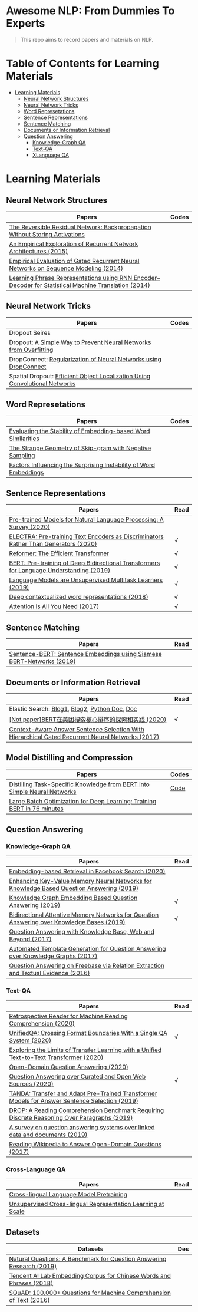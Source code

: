 # Awesome NLP: From Dummies To Experts
> This repo aims to record papers and materials on NLP.

# Table of Contents for Learning Materials
- [Learning Materials](#learning-materials)
  * [Neural Network Structures](#neural-network-structures)
  * [Neural Network Tricks](#neural-network-tricks)
  * [Word Represetations](#word-represetations)
  * [Sentence Representations](#sentence-representations)
  * [Sentence Matching](#sentence-matching)
  * [Documents or Information Retrieval](#documents-or-information-retrieval)
  * [Question Answering](#question-answering)
    + [Knowledge-Graph QA](#knowledge-graph-qa)
    + [Text-QA](#text-qa)
    + [XLanguage QA](#cross-language-qa)

# Learning Materials
## Neural Network Structures
| Papers  | Codes  |
|---|---|
| [The Reversible Residual Network: Backpropagation Without Storing Activations](https://arxiv.org/pdf/1707.04585.pdf) |  |
| [An Empirical Exploration of Recurrent Network Architectures (2015)](http://proceedings.mlr.press/v37/jozefowicz15.pdf?utm_campaign=Revue%20newsletter&utm_medium=Newsletter&utm_source=revue)  |   |
| [Empirical Evaluation of Gated Recurrent Neural Networks on Sequence Modeling (2014)](https://arxiv.org/pdf/1412.3555.pdf?ref=hackernoon.com)  |   |
| [Learning Phrase Representations using RNN Encoder–Decoder for Statistical Machine Translation (2014)](https://arxiv.org/pdf/1406.1078v3.pdf)  |   |

## Neural Network Tricks
| Papers  | Codes  |
|---|---|
| Dropout Seires |  |
| Dropout: [A Simple Way to Prevent Neural Networks from Overfitting](https://jmlr.org/papers/volume15/srivastava14a/srivastava14a.pdf) |  |
| DropConnect: [Regularization of Neural Networks using DropConnect](http://yann.lecun.com/exdb/publis/pdf/wan-icml-13.pdf) |  |
| Spatial Dropout: [Efficient Object Localization Using Convolutional Networks](https://arxiv.org/pdf/1411.4280.pdf) |  |

## Word Represetations
| Papers  | Codes  |
|---|---|
| [Evaluating the Stability of Embedding-based Word Similarities]()  |   |
| [The Strange Geometry of Skip-gram with Negative Sampling]()  |   |
| [Factors Influencing the Surprising Instability of Word Embeddings]()  |   |

## Sentence Representations
| Papers  | Read  |
|---|---|
| [Pre-trained Models for Natural Language Processing: A Survey (2020)](https://arxiv.org/pdf/2003.08271.pdf)||
| [ELECTRA: Pre-training Text Encoders as Discriminators Rather Than Generators (2020)](https://openreview.net/pdf?id=r1xMH1BtvB) | √ |
| [Reformer: The Efficient Transformer](https://arxiv.org/pdf/2001.04451.pdf)| √ |
| [BERT: Pre-training of Deep Bidirectional Transformers for Language Understanding (2019)](https://arxiv.org/pdf/1810.04805.pdf) | √ |
| [Language Models are Unsupervised Multitask Learners (2019)](https://www.ceid.upatras.gr/webpages/faculty/zaro/teaching/alg-ds/PRESENTATIONS/PAPERS/2019-Radford-et-al_Language-Models-Are-Unsupervised-Multitask-%20Learners.pdf)| √ |
| [Deep contextualized word representations (2018)](https://arxiv.org/pdf/1802.05365.pdf) | √ |
| [Attention Is All You Need (2017)](https://arxiv.org/pdf/1706.03762.pdf)  | √ |

## Sentence Matching
| Papers  | Read  |
|---|---|
| [Sentence-BERT: Sentence Embeddings using Siamese BERT-Networks (2019)](https://arxiv.org/pdf/1908.10084.pdf)||

## Documents or Information Retrieval
| Papers  | Read |
|---|---|
| Elastic Search: [Blog1](https://hackpython.com/blog/2019/06/28/Python%E8%BF%9B%E9%98%B6%E5%BF%85%E5%AD%A6%E5%BA%93%EF%BC%9Aelasticsearch-py%E4%BD%BF%E7%94%A8%E8%AF%A6%E8%A7%A3-%E4%B8%8A%E7%AF%87/), [Blog2](https://hackpython.com/blog/2019/06/29/Python%E8%BF%9B%E9%98%B6%E5%BF%85%E5%AD%A6%E5%BA%93%EF%BC%9Aelasticsearch-py%E4%BD%BF%E7%94%A8%E8%AF%A6%E8%A7%A3-%E4%B8%8B%E7%AF%87/), [Python Doc](https://elasticsearch-py.readthedocs.io/en/master/index.html), [Doc](https://www.elastic.co/guide/cn/elasticsearch/guide/current/index.html) | |
| [[Not paper]BERT在美团搜索核心排序的探索和实践 (2020)](https://tech.meituan.com/2020/07/09/bert-in-meituan-search.html)| √ |
| [Context-Aware Answer Sentence Selection With Hierarchical Gated Recurrent Neural Networks (2017)](https://ieeexplore.ieee.org/stamp/stamp.jsp?arnumber=8226822&casa_token=jSg8SXOAUb0AAAAA:TlhlXshGkVeEdf3JoOc-wZ_JCTevb0uKpAdK1Rrq4hCJsvf-E8l_J5mcRFOd4cxR2XlGLWJsnw&tag=1) ||

## Model Distilling and Compression
| Papers  | Codes  |
|---|---|
| [Distilling Task-Specific Knowledge from BERT into Simple Neural Networks](https://arxiv.org/pdf/1903.12136.pdf?source=post_page---------------------------)| [Code](https://github.com/qiangsiwei/bert_distill) |
| [Large Batch Optimization for Deep Learning: Training BERT in 76 minutes](https://arxiv.org/pdf/1904.00962.pdf) |  |

## Question Answering

### Knowledge-Graph QA
| Papers  | Read  |
|---|---|
| [Embedding-based Retrieval in Facebook Search (2020)](https://arxiv.org/pdf/2006.11632.pdf) ||
| [Enhancing Key-Value Memory Neural Networks for Knowledge Based Question Answering (2019)](https://www.aclweb.org/anthology/N19-1301.pdf)||
| [Knowledge Graph Embedding Based Question Answering (2019)](https://dl.acm.org/doi/pdf/10.1145/3289600.3290956?casa_token=c6ZUr0Biz0YAAAAA:7VgKnEDVdYCxDUj6KtmwBnc0U9ZbH5q64xbIhiuxm8b0UBHmbJVr6gsTalqr6tH9teGITV09f6Rhjg) | √ |
| [Bidirectional Attentive Memory Networks for Question Answering over Knowledge Bases (2019)](https://arxiv.org/pdf/1903.02188.pdf) | √ |
| [Question Answering with Knowledge Base, Web and Beyond (2017)](https://link.springer.com/content/pdf/10.1007/s10844-019-00584-7.pdf) |  |
| [Automated Template Generation for Question Answering over Knowledge Graphs (2017)](https://dl.acm.org/doi/pdf/10.1145/3038912.3052583?casa_token=Ha_4RZHJ54cAAAAA:J0RFYmLvrWNa2ZCnHn4rnRQ1xZwpBLF9siKfyGG43Nh1TFhkmthIn2uAEB9cqL14UA2nwl4KDcJzfMU)||
| [Question Answering on Freebase via Relation Extraction and Textual Evidence (2016)](https://arxiv.org/pdf/1603.00957.pdf)||


### Text-QA
| Papers  | Read  |
|---|---|
| [Retrospective Reader for Machine Reading Comprehension (2020)](https://arxiv.org/pdf/2001.09694v2.pdf)| |
| [UnifiedQA: Crossing Format Boundaries With a Single QA System (2020)](https://arxiv.org/pdf/2005.00700.pdf)| √ |
| [Exploring the Limits of Transfer Learning with a Unified Text-to-Text Transformer (2020)](https://arxiv.org/pdf/1910.10683.pdf)||
| [Open-Domain Question Answering (2020)](https://www.aclweb.org/anthology/2020.acl-tutorials.8.pdf) ||
| [Question Answering over Curated and Open Web Sources (2020)](https://dl.acm.org/doi/pdf/10.1145/3397271.3401421?casa_token=6ej4WcOKjr0AAAAA:Ex7k-Se8DlJLHLcgSMEvvGrwOEIHjVYUAD3_Hhv2r9l_oopOsuwZQRUAzPVy07cavnAwltwoOufXDw) | √ |
| [TANDA: Transfer and Adapt Pre-Trained Transformer Models for Answer Sentence Selection (2019)](https://arxiv.org/pdf/1911.04118.pdf)||
| [DROP: A Reading Comprehension Benchmark Requiring Discrete Reasoning Over Paragraphs (2019)](https://arxiv.org/pdf/1903.00161.pdf)||
| [A survey on question answering systems over linked data and documents (2019)](https://link.springer.com/content/pdf/10.1007/s10844-019-00584-7.pdf) |   |
| [Reading Wikipedia to Answer Open-Domain Questions (2017)](https://arxiv.org/pdf/1704.00051.pdf)| |

### Cross-Language QA
| Papers  | Read  |
|---|---|
| [Cross-lingual Language Model Pretraining](https://proceedings.neurips.cc/paper/2019/file/c04c19c2c2474dbf5f7ac4372c5b9af1-Paper.pdf) | |
| [Unsupervised Cross-lingual Representation Learning at Scale](https://proceedings.neurips.cc/paper/2019/file/c04c19c2c2474dbf5f7ac4372c5b9af1-Paper.pdf) ||

## Datasets
| Datasets  | Des  |
|---|---|
| [Natural Questions: A Benchmark for Question Answering Research (2019)](https://www.aclweb.org/anthology/Q19-1026.pdf) ||
| [Tencent AI Lab Embedding Corpus for Chinese Words and Phrases (2018)](https://ai.tencent.com/ailab/nlp/en/embedding.html)||
| [SQuAD: 100,000+ Questions for Machine Comprehension of Text (2016)](https://arxiv.org/pdf/1606.05250.pdf)||

